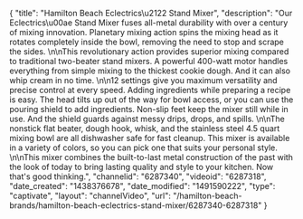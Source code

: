 {
    "title": "Hamilton Beach Eclectrics\u2122 Stand Mixer",
    "description": "Our Eclectrics\u00ae Stand Mixer fuses all-metal durability with over a century of mixing innovation. Planetary mixing action spins the mixing head as it rotates completely inside the bowl, removing the need to stop and scrape the sides. \n\nThis revolutionary action provides superior mixing compared to traditional two-beater stand mixers. A powerful 400-watt motor handles everything from simple mixing to the thickest cookie dough. And it can also whip cream in no time. \n\n12 settings give you maximum versatility and precise control at every speed. Adding ingredients while preparing a recipe is easy. The head tilts up out of the way for bowl access, or you can use the pouring shield to add ingredients. Non-slip feet keep the mixer still while in use. And the shield guards against messy drips, drops, and spills. \n\nThe nonstick flat beater, dough hook, whisk, and the stainless steel 4.5 quart mixing bowl are all dishwasher safe for fast cleanup. This mixer is available in a variety of colors, so you can pick one that suits your personal style. \n\nThis mixer combines the built-to-last metal construction of the past with the look of today to bring lasting quality and style to your kitchen. Now that's good thinking.",
    "channelid": "6287340",
    "videoid": "6287318",
    "date_created": "1438376678",
    "date_modified": "1491590222",
    "type": "captivate",
    "layout": "channelVideo",
    "url": "\/hamilton-beach-brands\/hamilton-beach-eclectrics-stand-mixer\/6287340-6287318"
}
